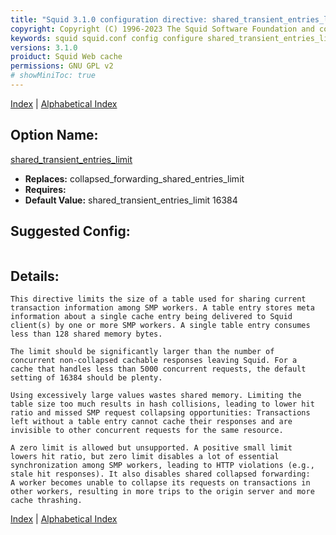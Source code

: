 ```yaml
---
title: "Squid 3.1.0 configuration directive: shared_transient_entries_limit"
copyright: Copyright (C) 1996-2023 The Squid Software Foundation and contributors
keywords: squid squid.conf config configure shared_transient_entries_limit
versions: 3.1.0
proiduct: Squid Web cache
permissions: GNU GPL v2
# showMiniToc: true
---
```

[Index](index#toc_shared_transient_entries_limit) | [Alphabetical Index](index_all#toc_shared_transient_entries_limit)

## Option Name:
[shared_transient_entries_limit](#shared_transient_entries_limit)
 * **Replaces:** collapsed_forwarding_shared_entries_limit
 * **Requires:** 
 * **Default Value:** shared_transient_entries_limit 16384


## Suggested Config:
```plaintext

```

## Details:

	This directive limits the size of a table used for sharing current
	transaction information among SMP workers. A table entry stores meta
	information about a single cache entry being delivered to Squid
	client(s) by one or more SMP workers. A single table entry consumes
	less than 128 shared memory bytes.

	The limit should be significantly larger than the number of
	concurrent non-collapsed cachable responses leaving Squid. For a
	cache that handles less than 5000 concurrent requests, the default
	setting of 16384 should be plenty.

	Using excessively large values wastes shared memory. Limiting the
	table size too much results in hash collisions, leading to lower hit
	ratio and missed SMP request collapsing opportunities: Transactions
	left without a table entry cannot cache their responses and are
	invisible to other concurrent requests for the same resource.

	A zero limit is allowed but unsupported. A positive small limit
	lowers hit ratio, but zero limit disables a lot of essential
	synchronization among SMP workers, leading to HTTP violations (e.g.,
	stale hit responses). It also disables shared collapsed forwarding:
	A worker becomes unable to collapse its requests on transactions in
	other workers, resulting in more trips to the origin server and more
	cache thrashing.



[Index](index#toc_shared_transient_entries_limit) | [Alphabetical Index](index_all#toc_shared_transient_entries_limit)


